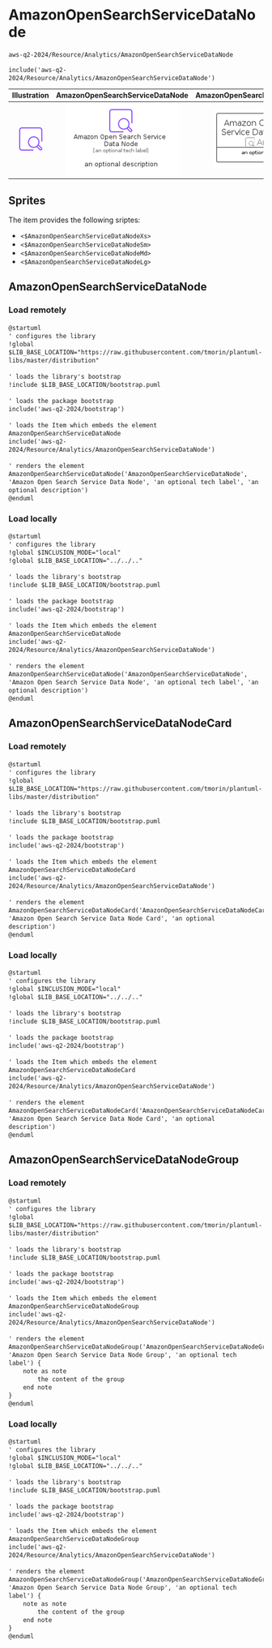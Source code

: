 # AmazonOpenSearchServiceDataNode


```text
aws-q2-2024/Resource/Analytics/AmazonOpenSearchServiceDataNode
```

```text
include('aws-q2-2024/Resource/Analytics/AmazonOpenSearchServiceDataNode')
```



| Illustration | AmazonOpenSearchServiceDataNode | AmazonOpenSearchServiceDataNodeCard | AmazonOpenSearchServiceDataNodeGroup |
| :---: | :---: | :---: | :---: |
| ![illustration for Illustration](../../../aws-q2-2024/Resource/Analytics/AmazonOpenSearchServiceDataNode.png) | ![illustration for AmazonOpenSearchServiceDataNode](../../../aws-q2-2024/Resource/Analytics/AmazonOpenSearchServiceDataNode.Local.png) | ![illustration for AmazonOpenSearchServiceDataNodeCard](../../../aws-q2-2024/Resource/Analytics/AmazonOpenSearchServiceDataNodeCard.Local.png) | ![illustration for AmazonOpenSearchServiceDataNodeGroup](../../../aws-q2-2024/Resource/Analytics/AmazonOpenSearchServiceDataNodeGroup.Local.png) |



## Sprites
The item provides the following sriptes:

- `<$AmazonOpenSearchServiceDataNodeXs>`
- `<$AmazonOpenSearchServiceDataNodeSm>`
- `<$AmazonOpenSearchServiceDataNodeMd>`
- `<$AmazonOpenSearchServiceDataNodeLg>`





## AmazonOpenSearchServiceDataNode

### Load remotely
```plantuml
@startuml
' configures the library
!global $LIB_BASE_LOCATION="https://raw.githubusercontent.com/tmorin/plantuml-libs/master/distribution"

' loads the library's bootstrap
!include $LIB_BASE_LOCATION/bootstrap.puml

' loads the package bootstrap
include('aws-q2-2024/bootstrap')

' loads the Item which embeds the element AmazonOpenSearchServiceDataNode
include('aws-q2-2024/Resource/Analytics/AmazonOpenSearchServiceDataNode')

' renders the element
AmazonOpenSearchServiceDataNode('AmazonOpenSearchServiceDataNode', 'Amazon Open Search Service Data Node', 'an optional tech label', 'an optional description')
@enduml
```

### Load locally
```plantuml
@startuml
' configures the library
!global $INCLUSION_MODE="local"
!global $LIB_BASE_LOCATION="../../.."

' loads the library's bootstrap
!include $LIB_BASE_LOCATION/bootstrap.puml

' loads the package bootstrap
include('aws-q2-2024/bootstrap')

' loads the Item which embeds the element AmazonOpenSearchServiceDataNode
include('aws-q2-2024/Resource/Analytics/AmazonOpenSearchServiceDataNode')

' renders the element
AmazonOpenSearchServiceDataNode('AmazonOpenSearchServiceDataNode', 'Amazon Open Search Service Data Node', 'an optional tech label', 'an optional description')
@enduml
```

## AmazonOpenSearchServiceDataNodeCard

### Load remotely
```plantuml
@startuml
' configures the library
!global $LIB_BASE_LOCATION="https://raw.githubusercontent.com/tmorin/plantuml-libs/master/distribution"

' loads the library's bootstrap
!include $LIB_BASE_LOCATION/bootstrap.puml

' loads the package bootstrap
include('aws-q2-2024/bootstrap')

' loads the Item which embeds the element AmazonOpenSearchServiceDataNodeCard
include('aws-q2-2024/Resource/Analytics/AmazonOpenSearchServiceDataNode')

' renders the element
AmazonOpenSearchServiceDataNodeCard('AmazonOpenSearchServiceDataNodeCard', 'Amazon Open Search Service Data Node Card', 'an optional description')
@enduml
```

### Load locally
```plantuml
@startuml
' configures the library
!global $INCLUSION_MODE="local"
!global $LIB_BASE_LOCATION="../../.."

' loads the library's bootstrap
!include $LIB_BASE_LOCATION/bootstrap.puml

' loads the package bootstrap
include('aws-q2-2024/bootstrap')

' loads the Item which embeds the element AmazonOpenSearchServiceDataNodeCard
include('aws-q2-2024/Resource/Analytics/AmazonOpenSearchServiceDataNode')

' renders the element
AmazonOpenSearchServiceDataNodeCard('AmazonOpenSearchServiceDataNodeCard', 'Amazon Open Search Service Data Node Card', 'an optional description')
@enduml
```

## AmazonOpenSearchServiceDataNodeGroup

### Load remotely
```plantuml
@startuml
' configures the library
!global $LIB_BASE_LOCATION="https://raw.githubusercontent.com/tmorin/plantuml-libs/master/distribution"

' loads the library's bootstrap
!include $LIB_BASE_LOCATION/bootstrap.puml

' loads the package bootstrap
include('aws-q2-2024/bootstrap')

' loads the Item which embeds the element AmazonOpenSearchServiceDataNodeGroup
include('aws-q2-2024/Resource/Analytics/AmazonOpenSearchServiceDataNode')

' renders the element
AmazonOpenSearchServiceDataNodeGroup('AmazonOpenSearchServiceDataNodeGroup', 'Amazon Open Search Service Data Node Group', 'an optional tech label') {
    note as note
        the content of the group
    end note
}
@enduml
```

### Load locally
```plantuml
@startuml
' configures the library
!global $INCLUSION_MODE="local"
!global $LIB_BASE_LOCATION="../../.."

' loads the library's bootstrap
!include $LIB_BASE_LOCATION/bootstrap.puml

' loads the package bootstrap
include('aws-q2-2024/bootstrap')

' loads the Item which embeds the element AmazonOpenSearchServiceDataNodeGroup
include('aws-q2-2024/Resource/Analytics/AmazonOpenSearchServiceDataNode')

' renders the element
AmazonOpenSearchServiceDataNodeGroup('AmazonOpenSearchServiceDataNodeGroup', 'Amazon Open Search Service Data Node Group', 'an optional tech label') {
    note as note
        the content of the group
    end note
}
@enduml
```

